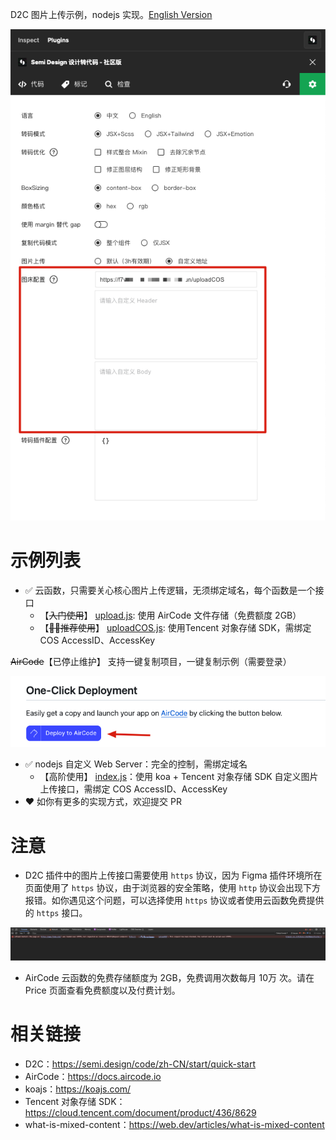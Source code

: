 D2C 图片上传示例，nodejs 实现。[English Version](./README-en.md)

[![image-upload-config](./image-upload-config.png)](https://semi.design/code/zh-CN/d2c/settings)

# 示例列表

- ✅ 云函数，只需要关心核心图片上传逻辑，无须绑定域名，每个函数是一个接口
  - 【~~入门使用~~】 [upload.js](./examples/aircode/upload.js): 使用 AirCode 文件存储（免费额度 2GB）
  - 【~~👍🏻推荐使用~~】 [uploadCOS.js](./examples/aircode/uploadCOS.js): 使用Tencent 对象存储 SDK，需绑定 COS AccessID、AccessKey

~~AirCode~~【已停止维护】 支持一键复制项目，一键复制示例（需要登录）

[![copy-aircode](copy-aircode.png)](https://aircode.io/dashboard?owner=shijiatongxue&repo=d2c-image-upload-examples&path=examples%2Faircode&appname=d2c-image-bed-aircode-example)

- ✅ nodejs 自定义 Web Server：完全的控制，需绑定域名
  - 【高阶使用】 [index.js](./examples/nodejs/src/index.js)：使用 koa + Tencent 对象存储 SDK 自定义图片上传接口，需绑定 COS AccessID、AccessKey
- ❤️ 如你有更多的实现方式，欢迎提交 PR

# 注意

- D2C 插件中的图片上传接口需要使用 `https` 协议，因为 Figma 插件环境所在页面使用了 `https` 协议，由于浏览器的安全策略，使用 `http` 协议会出现下方报错。如你遇见这个问题，可以选择使用 `https` 协议或者使用云函数免费提供的 `https` 接口。

![http-mix-content-error](./http-mix-content-error.png)

- AirCode 云函数的免费存储额度为 2GB，免费调用次数每月 10万 次。请在 Price 页面查看免费额度以及付费计划。

# 相关链接

- D2C：https://semi.design/code/zh-CN/start/quick-start
- AirCode：https://docs.aircode.io
- koajs：https://koajs.com/
- Tencent 对象存储 SDK：https://cloud.tencent.com/document/product/436/8629
- what-is-mixed-content：https://web.dev/articles/what-is-mixed-content
